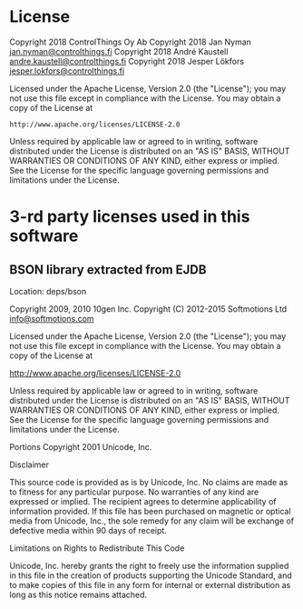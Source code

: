 # License

Copyright 2018 ControlThings Oy Ab
Copyright 2018 Jan Nyman <jan.nyman@controlthings.fi>
Copyright 2018 André Kaustell <andre.kaustell@controlthings.fi>
Copyright 2018 Jesper Lökfors <jesper.lokfors@controlthings.fi>

Licensed under the Apache License, Version 2.0 (the "License");
you may not use this file except in compliance with the License.
You may obtain a copy of the License at

    http://www.apache.org/licenses/LICENSE-2.0

Unless required by applicable law or agreed to in writing, software
distributed under the License is distributed on an "AS IS" BASIS,
WITHOUT WARRANTIES OR CONDITIONS OF ANY KIND, either express or implied.
See the License for the specific language governing permissions and
limitations under the License.


# 3-rd party licenses used in this software

## BSON library extracted from EJDB

Location: deps/bson

Copyright 2009, 2010 10gen Inc.
Copyright (C) 2012-2015 Softmotions Ltd <info@softmotions.com>

Licensed under the Apache License, Version 2.0 (the "License");
you may not use this file except in compliance with the License.
You may obtain a copy of the License at

http://www.apache.org/licenses/LICENSE-2.0

Unless required by applicable law or agreed to in writing, software
distributed under the License is distributed on an "AS IS" BASIS,
WITHOUT WARRANTIES OR CONDITIONS OF ANY KIND, either express or implied.
See the License for the specific language governing permissions and
limitations under the License.



Portions Copyright 2001 Unicode, Inc.

Disclaimer

This source code is provided as is by Unicode, Inc. No claims are
made as to fitness for any particular purpose. No warranties of any
kind are expressed or implied. The recipient agrees to determine
applicability of information provided. If this file has been
purchased on magnetic or optical media from Unicode, Inc., the
sole remedy for any claim will be exchange of defective media
within 90 days of receipt.

Limitations on Rights to Redistribute This Code

Unicode, Inc. hereby grants the right to freely use the information
supplied in this file in the creation of products supporting the
Unicode Standard, and to make copies of this file in any form
for internal or external distribution as long as this notice
remains attached.

